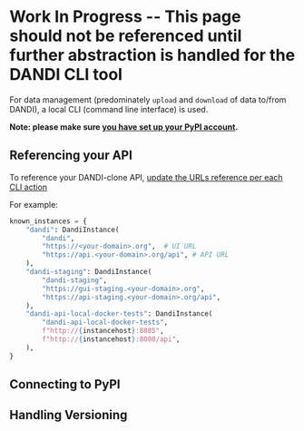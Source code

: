 # Work In Progress -- This page should not be referenced until further abstraction is handled for the DANDI CLI tool

For data management (predominately `upload` and `download` of data 
to/from DANDI), a local CLI (command line interface) is used.

**Note: please make sure [you have set up your PyPI account](..60_initialize_vendors/##pypi).**

## Referencing your API

To reference your DANDI-clone API, [update the URLs reference per each CLI action](https://github.com/dandi/dandi-cli/blob/15196a93310618f8897c7b43444e216bbb094549/dandi/consts.py#L119-L135)

For example:

```python
known_instances = {
    "dandi": DandiInstance(
        "dandi",
        "https://<your-domain>.org",  # UI URL
        "https://api.<your-domain>.org/api", # API URL
    ),
    "dandi-staging": DandiInstance(
        "dandi-staging",
        "https://gui-staging.<your-domain>.org",
        "https://api-staging.<your-domain>.org/api",
    ),
    "dandi-api-local-docker-tests": DandiInstance(
        "dandi-api-local-docker-tests",
        f"http://{instancehost}:8085",
        f"http://{instancehost}:8000/api",
    ),
}
```

## Connecting to PyPI


## Handling Versioning




